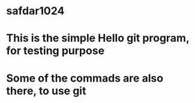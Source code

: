 # safdar1024
# This is the simple Hello git program, for testing purpose
# Some of the commads are also there, to use git
